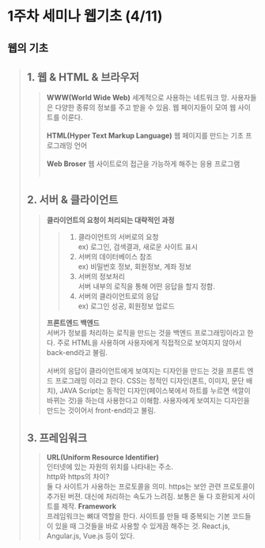 1주차 세미나 웹기초 (4/11)
==============
웹의 기초
----------------------
>## 1. 웹 & HTML & 브라우저
>    >**WWW(World Wide Web)**
>    >세계적으로 사용하는 네트워크 망.
>    >사용자들은 다양한 종류의 정보를 주고 받을 수 있음.
>    >웹 페이지들이 모여 웹 사이트를 이룬다.<br><br>
>    >**HTML(Hyper Text Markup Language)**
>    >웹 페이지를 만드는 기초 프로그래밍 언어<br><br>
>    >**Web Broser**
>    >웹 사이트로의 접근을 가능하게 해주는 응용 프로그램<br><br>
>## 2. 서버 & 클라이언트
>    >**클라이언트의 요청이 처리되는 대략적인 과정**
>    >    >1. 클라이언트의 서버로의 요청<br>
>    >    >ex) 로그인, 검색결과, 새로운 사이트 표시
>    >    >2. 서버의 데이터베이스 참조<br>
>    >    >ex) 비밀번호 정보, 회원정보, 계좌 정보
>    >    >3. 서버의 정보처리<br>
>    >    >서버 내부의 로직을 통해 어떤 응답을 할지 정함.
>    >    >4. 서버의 클라이언트로의 응답<br>
>    >    >ex) 로그인 성공, 회원정보 업로드<br>
>    >
>    >**프론트엔드 백엔드**<br>
>    >서버가 정보를 처리하는 로직을 만드는 것을 백엔드 
>    >프로그래밍이라고 한다. 주로 HTML을 사용하며 사용자에게
>    >직접적으로 보여지지 않아서 back-end라고 불림.<br><br>
>    >서버의 응답이 클라이언트에게 보여지는 디자인을 만드는 것을 프론트 엔드 프로그래밍
>    >이라고 한다. CSS는 정적인 디자인(폰트, 이미지, 문단 배치), JAVA Script는 동적인
>    >디자인(페이스북에서 하트를 누르면 색깔이 바뀌는 것)을 하는데 사용한다고 이해함.
>    >사용자에게 보여지는 디자인을 만드는 것이어서 front-end라고 불림.<br>
>    >
>   
>## 3. 프레임워크
>    >**URL(Uniform Resource Identifier)**<br>
>    >인터넷에 있는 자원의 위치를 나타내는 주소.<br>
>    >http와 https의 차이?<br>
>    >둘 다 사이트가 사용하는 프로토콜을 의미. https는 보안 관련 프로토콜이 추가된 버젼.
>    >대신에 처리하는 속도가 느려짐. 보통은 둘 다 호환되게 사이트를 제작.
>    >**Framework**<br>
>    >프레임워크는 뼈대 역할을 한다. 사이트를 만들 때 중복되는 기본 코드들이 있을 때
>    >그것들을 바로 사용할 수 있게끔 해주는 것. React.js, Angular.js, Vue.js 등이
>    >있다.




